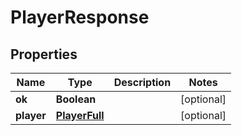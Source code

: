 
# PlayerResponse

## Properties
Name | Type | Description | Notes
------------ | ------------- | ------------- | -------------
**ok** | **Boolean** |  |  [optional]
**player** | [**PlayerFull**](PlayerFull.md) |  |  [optional]



